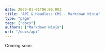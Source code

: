 ```yaml
---
date: 2025-01-01T06:00:00Z
title: "API & Headless CMS - Markdown Ninja"
type: "page"
tags: ["docs"]
authors: ["Markdown Ninja"]
url: "/docs/api"
---
```


Coming soon.
